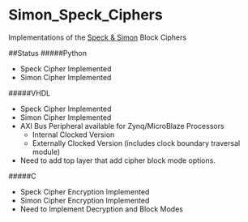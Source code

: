 # Simon_Speck_Ciphers
Implementations of the [Speck & Simon] Block Ciphers

##Status
#####Python
- Speck Cipher Implemented
- Simon Cipher Implemented

#####VHDL
- Speck Cipher Implemented
- Simon Cipher Implemented
- AXI Bus Peripheral available for Zynq/MicroBlaze Processors
  - Internal Clocked Version
  - Externally Clocked Version (includes clock boundary traversal module)
- Need to add top layer that add cipher block mode options.


#####C
- Speck Cipher Encryption Implemented
- Simon Cipher Encryption Implemented
- Need to Implement Decryption and Block Modes

[Speck & Simon]: http://eprint.iacr.org/2013/404
